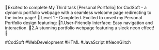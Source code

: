 🌟Excited to complete My Third task [Personal Portfolio] for CodSoft - a dynamic portfolio webpage with a seamless welcome page redirecting to the index page! 🚀
Level 1 - Completed. 
Excited to unveil my Personal Portfolio design featuring:
🌟1.User-Friendly Interface: Easy navigation and interaction.
🌟2.A stunning portfolio webpage featuring a sleek neon effect! 🌟

#CodSoft #WebDevelopment #HTML #JavaScript #NeonGlitch
